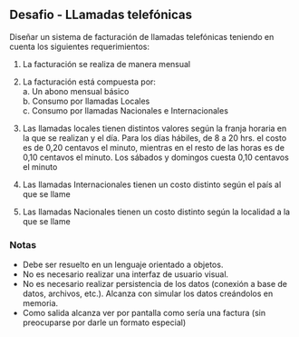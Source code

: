 ## Desafio - LLamadas telefónicas

Diseñar un sistema de facturación de llamadas telefónicas teniendo en cuenta los siguientes requerimientos:

1. La facturación se realiza de manera mensual

2. La facturación está compuesta por:  
    a. Un abono mensual básico  
    b. Consumo por llamadas Locales  
    c. Consumo por llamadas Nacionales e Internacionales

3. Las llamadas locales tienen distintos valores según la franja horaria en la que se realizan y el día. Para los días hábiles, de 8 a 20 hrs. el costo es de 0,20 centavos el minuto, mientras en el resto de las horas es de 0,10 centavos el minuto. Los sábados y domingos cuesta 0,10 centavos el minuto

4. Las llamadas Internacionales tienen un costo distinto según el país al que se llame

5. Las llamadas Nacionales tienen un costo distinto según la localidad a la que se llame

### Notas

- Debe ser resuelto en un lenguaje orientado a objetos.
- No es necesario realizar una interfaz de usuario visual.
- No es necesario realizar persistencia de los datos (conexión a base de datos, archivos, etc.). Alcanza con simular los datos creándolos en memoria.
- Como salida alcanza ver por pantalla como sería una factura (sin preocuparse por darle un formato especial)
